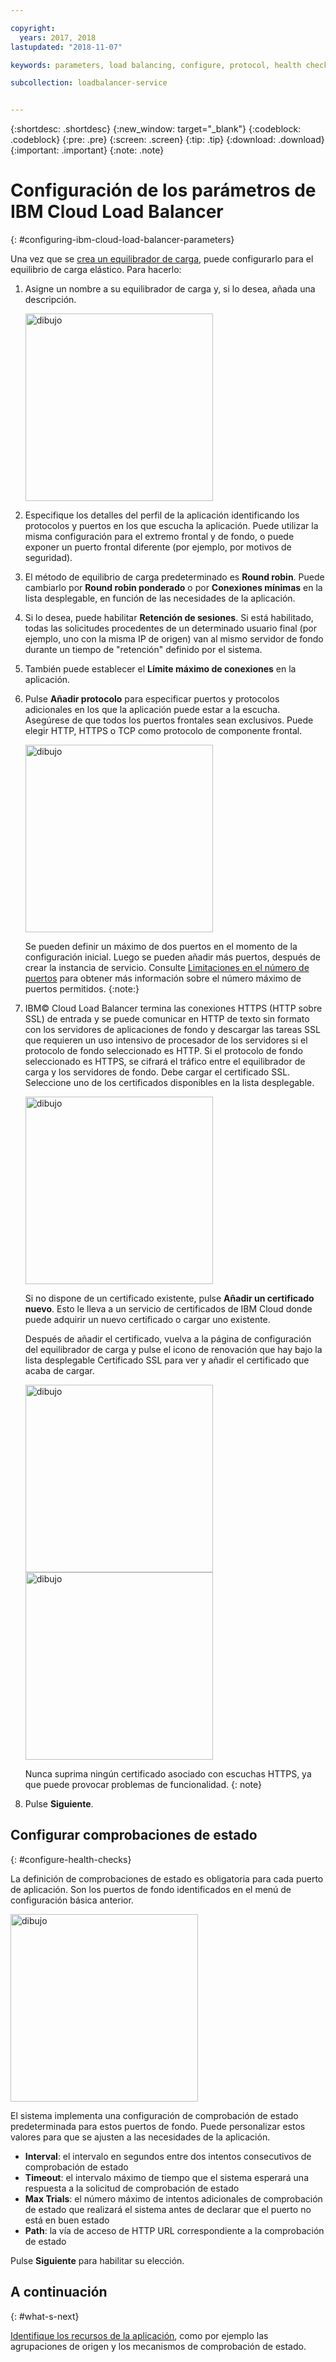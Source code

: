 ```yaml
---

copyright:
  years: 2017, 2018
lastupdated: "2018-11-07"

keywords: parameters, load balancing, configure, protocol, health check

subcollection: loadbalancer-service


---
```


{:shortdesc: .shortdesc}
{:new_window: target="_blank"}
{:codeblock: .codeblock}
{:pre: .pre}
{:screen: .screen}
{:tip: .tip}
{:download: .download}
{:important: .important}
{:note: .note}

# Configuración de los parámetros de IBM Cloud Load Balancer
{: #configuring-ibm-cloud-load-balancer-parameters}

Una vez que se [crea un equilibrador de carga](/docs/infrastructure/loadbalancer-service?topic=loadbalancer-service-getting-started), puede configurarlo para el equilibrio de carga elástico. Para hacerlo:

1. Asigne un nombre a su equilibrador de carga y, si lo desea, añada una descripción.

	<img src="images/lb-config-basic.png" alt="dibujo" style="width: 300px;"/>

2. Especifique los detalles del perfil de la aplicación identificando los protocolos y puertos en los que escucha la aplicación. Puede utilizar la misma configuración para el extremo frontal y de fondo, o puede exponer un puerto frontal diferente (por ejemplo, por motivos de seguridad).

3. El método de equilibrio de carga predeterminado es **Round robin**. Puede cambiarlo por **Round robin ponderado** o por **Conexiones mínimas** en la lista desplegable, en función de las necesidades de la aplicación.

4. Si lo desea, puede habilitar **Retención de sesiones**. Si está habilitado, todas las solicitudes procedentes de un determinado usuario final (por ejemplo, uno con la misma IP de origen) van al mismo servidor de fondo durante un tiempo de "retención" definido por el sistema.

5. También puede establecer el **Límite máximo de conexiones** en la aplicación.

6. Pulse **Añadir protocolo** para especificar puertos y protocolos adicionales en los que la aplicación puede estar a la escucha. Asegúrese de que todos los puertos frontales sean exclusivos. Puede elegir HTTP, HTTPS o TCP como protocolo de componente frontal.

	<img src="images/lb-add-protocol.png" alt="dibujo" style="width: 300px;"/>

	Se pueden definir un máximo de dos puertos en el momento de la configuración inicial. Luego se pueden añadir más puertos, después de crear la instancia de servicio. Consulte [Limitaciones en el número de puertos](/docs/infrastructure/loadbalancer-service?topic=loadbalancer-service-faqs-for-ibm-cloud-load-balancer#what-s-the-maximum-number-of-virtual-ports-i-can-define-with-my-load-balancer-service-) para
obtener más información sobre el número máximo de puertos permitidos.
{:note:}

7. IBM© Cloud Load Balancer termina las conexiones HTTPS (HTTP sobre SSL) de entrada y se puede comunicar en HTTP de texto sin formato con los servidores de aplicaciones de fondo y descargar las tareas SSL que requieren un uso intensivo de procesador de los servidores si el protocolo de fondo seleccionado es HTTP. Si el protocolo de fondo seleccionado es HTTPS, se cifrará el tráfico entre el equilibrador de carga y los servidores de fondo. Debe cargar el certificado SSL. Seleccione uno de los certificados disponibles en la lista desplegable.  

	<img src="images/lb-ssl-cert.png" alt="dibujo" style="width: 300px;"/>

	Si no dispone de un certificado existente, pulse **Añadir un certificado nuevo**. Esto le lleva a un servicio de certificados de IBM Cloud donde puede adquirir un nuevo certificado o cargar uno existente.

	Después de añadir el certificado, vuelva a la página de configuración del equilibrador de carga y pulse el icono de renovación que hay bajo la lista desplegable Certificado SSL para ver y añadir el certificado que acaba de cargar.

	<img src="images/order-ssl-cert.png" alt="dibujo" style="width: 300px;"/>

	<img src="images/refresh-cert.png" alt="dibujo" style="width: 300px;"/>

	Nunca suprima ningún certificado asociado con escuchas HTTPS, ya que puede provocar problemas de funcionalidad.
  {: note}

8. Pulse **Siguiente**.

## Configurar comprobaciones de estado
{: #configure-health-checks}

La definición de comprobaciones de estado es obligatoria para cada puerto de aplicación. Son los puertos de fondo identificados en el menú de configuración básica anterior.

<img src="images/config-health-check.png" alt="dibujo" style="width: 300px;"/>

El sistema implementa una configuración de comprobación de estado predeterminada para estos puertos de fondo. Puede personalizar estos valores para que se ajusten a las necesidades de la aplicación.

* **Interval**: el intervalo en segundos entre dos intentos consecutivos de comprobación de estado
* **Timeout**: el intervalo máximo de tiempo que el sistema esperará una respuesta a la solicitud de comprobación de estado
* **Max Trials**: el número máximo de intentos adicionales de comprobación de estado que realizará el sistema antes de declarar que el puerto no está en buen estado
* **Path**: la vía de acceso de HTTP URL correspondiente a la comprobación de estado     

Pulse **Siguiente** para habilitar su elección.

## A continuación
{: #what-s-next}

[Identifique los recursos de la aplicación](/docs/infrastructure/loadbalancer-service?topic=loadbalancer-service-identifying-your-application-server-resources), como por ejemplo las agrupaciones de origen y los mecanismos de comprobación de estado.
